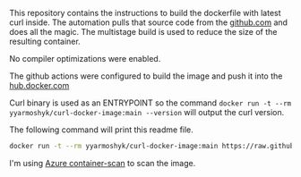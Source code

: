 This repository contains the instructions to build the dockerfile with latest curl inside.
The automation pulls that source code from the [github.com](https://github.com/curl/curl) and does all the magic.
The multistage build is used to reduce the size of the resulting container.

No compiler optimizations were enabled. 

The github actions were configured to build the image and push it into the [hub.docker.com](https://hub.docker.com/repository/docker/yyarmoshyk/curl-docker-image/general)

Curl binary is used as an ENTRYPOINT so the command `docker run -t --rm yyarmoshyk/curl-docker-image:main --version` will output the curl version.

The following command will print this readme file.
```bash
docker run -t --rm yyarmoshyk/curl-docker-image:main https://raw.githubusercontent.com/yyarmoshyk/curl-docker-image/main/Readme.md
```


I'm using [Azure container-scan](https://github.com/marketplace/actions/container-image-scan) to scan the image.
